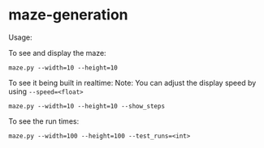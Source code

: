 # maze-generation
Usage:

To see and display the maze:

`maze.py --width=10 --height=10`

To see it being built in realtime:
Note: You can adjust the display speed by using `--speed=<float>`

`maze.py --width=10 --height=10 --show_steps`

To see the run times:

`maze.py --width=100 --height=100 --test_runs=<int>`
